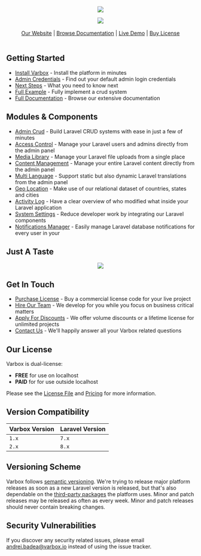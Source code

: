 <br>
<p align="center">
    <a href="https://varbox.io" title="Varbox Admin Screenshot">
        <img src="https://varbox.io/images/cover-with-title.png" style="max-width: 690px" />
    </a>
<p>
<p align="center">
    <a href="LICENSE.md" title="Software License">
        <img src="https://img.shields.io/badge/License-dual-blue">
    </a>
    <br><br>
    <a href="https://varbox.io/">Our Website</a> | 
    <a href="https://varbox.io/docs">Browse Documentation</a> | 
    <a href="https://demo.varbox.io/admin">Live Demo</a> | 
    <a href="https://varbox.io/buy">Buy License</a>
    <br><br>
</p>

## Getting Started

- [Install Varbox](https://varbox.io/docs/installation) - Install the platform in minutes
- [Admin Credentials](https://varbox.io/docs/admin-credentials) - Find out your default admin login credentials
- [Next Steps](https://varbox.io/docs/next-steps) - What you need to know next
- [Full Example](https://varbox.io/docs/full-example) - Fully implement a crud system
- [Full Documentation](https://varbox.io/docs) - Browse our extensive documentation

## Modules & Components

- [Admin Crud](https://varbox.io/admin-crud) - Build Laravel CRUD systems with ease in just a few of minutes
- [Access Control](https://varbox.io/access-control) - Manage your Laravel users and admins directly from the admin panel
- [Media Library](https://varbox.io/media-library) - Manage your Laravel file uploads from a single place
- [Content Management](https://varbox.io/content-management) - Manage your entire Laravel content directly from the admin panel
- [Multi Language](https://varbox.io/multi-language) - Support static but also dynamic Laravel translations from the admin panel
- [Geo Location](https://varbox.io/geo-location) - Make use of our relational dataset of countries, states and cities
- [Activity Log](https://varbox.io/activity-log) - Have a clear overview of who modified what inside your Laravel application
- [System Settings](https://varbox.io/system-settings) - Reduce developer work by integrating our Laravel components
- [Notifications Manager](https://varbox.io/notifications-manager) - Easily manage Laravel database notifications for every user in your 

## Just A Taste

<p align="center">
    <a href="https://varbox.io" title="Varbox Admin Screenshot">
        <img src="https://varbox.io/images/dashboard-with-filters.png" style="max-width: 690px" />
    </a>
<p>

## Get In Touch

- [Purchase License](https://varbox.io/buy) - Buy a commercial license code for your live project
- [Hire Our Team](https://varbox.io/hire) - We develop for you while you focus on business critical matters
- [Apply For Discounts](https://varbox.io/discount) - We offer volume discounts or a lifetime license for unlimited projects
- [Contact Us](https://varbox.io/contact) - We'll happily answer all your Varbox related questions

## Our License

Varbox is dual-license: 

- **FREE** for use on localhost
- **PAID** for for use outside localhost

Please see the [License File](LICENSE.md) and [Pricing](https://varbox.io/buy) for more information.

## Version Compatibility

| Varbox Version    | Laravel Version |
| ----------------- | --------------- |
| `1.x`             | `7.x`           |
| `2.x`             | `8.x`           |

## Versioning Scheme

Varbox follows [semantic versioning](https://semver.org/). We're trying to release major platform releases as soon as a new Laravel version is released, but that's also dependable on the [third-party packages](https://varbox.io/docs/third-party-tools) the platform uses. Minor and patch releases may be released as often as every week. Minor and patch releases should never contain breaking changes.

## Security Vulnerabilities

If you discover any security related issues, please email [andrei.badea@varbox.io](mailto:andrei.badea@varbox.io) instead of using the issue tracker.
